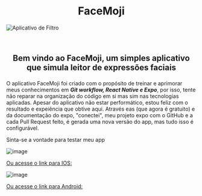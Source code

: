 <div align="center">
  
  # FaceMoji
  
</div>


![Aplicativo de Filtro](https://user-images.githubusercontent.com/85966695/232893917-7b397136-ee88-4b32-bf28-eacb8204c007.gif)

<br>

<h2 align="center">

 Bem vindo ao FaceMoji, um simples aplicativo que simula leitor de expressões faciais

</h2>

<p>
  O aplicativo FaceMoji foi criado com o propósito de treinar e aprimorar meus conhecimentos em <b><i>Git workflow,
  React Native e Expo</i></b>, por isso, tente não reparar na organização do código em si mas sim nas tecnologias aplicadas.
  Apesar do aplicativo não estar performático, estou feliz com o resultado e expeiência que obtive aqui.
  Através eas (que agora é gratuito) e da documentação do expo, "conectei", meu projeto expo com o GitHub e a cada Pull Request feito,
  é gerada uma nova versão do app, mas tudo isso é configurável.
  
  Sinta-se a vontade para testar meu app
</p>

![image](https://user-images.githubusercontent.com/85966695/232897690-220c7a16-16c3-4c38-899e-4c5a3a1cc1b6.png)

<a href="exp://u.expo.dev/update/e79b1085-40ef-48f8-b1f9-20dffa4ed901">
  Ou acesse o link para IOS:
</a>


![image](https://user-images.githubusercontent.com/85966695/232897956-a073a430-8ac9-4a38-b91d-b9fe769efb12.png)

[Ou acesse o link para Android:](exp://u.expo.dev/update/846dd1d9-c13a-4508-9ddf-d71cc116ef80)
 

 
